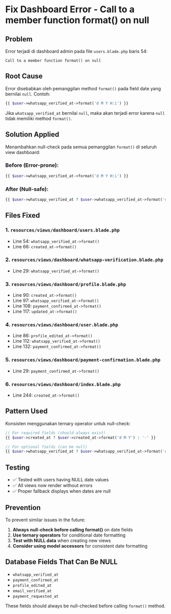 # Fix Dashboard Error - Call to a member function format() on null

## Problem
Error terjadi di dashboard admin pada file `users.blade.php` baris 54:
```
Call to a member function format() on null
```

## Root Cause
Error disebabkan oleh pemanggilan method `format()` pada field date yang bernilai `null`. Contoh:
```php
{{ $user->whatsapp_verified_at->format('d M Y H:i') }}
```

Jika `whatsapp_verified_at` bernilai `null`, maka akan terjadi error karena `null` tidak memiliki method `format()`.

## Solution Applied
Menambahkan null-check pada semua pemanggilan `format()` di seluruh view dashboard:

### Before (Error-prone):
```php
{{ $user->whatsapp_verified_at->format('d M Y H:i') }}
```

### After (Null-safe):
```php
{{ $user->whatsapp_verified_at ? $user->whatsapp_verified_at->format('d M Y H:i') : '' }}
```

## Files Fixed

### 1. `resources/views/dashboard/users.blade.php`
- Line 54: `whatsapp_verified_at->format()`
- Line 66: `created_at->format()`

### 2. `resources/views/dashboard/whatsapp-verification.blade.php`
- Line 29: `whatsapp_verified_at->format()`

### 3. `resources/views/dashboard/profile.blade.php`
- Line 90: `created_at->format()`
- Line 97: `whatsapp_verified_at->format()`
- Line 108: `payment_confirmed_at->format()`
- Line 117: `updated_at->format()`

### 4. `resources/views/dashboard/user.blade.php`
- Line 86: `profile_edited_at->format()`
- Line 112: `whatsapp_verified_at->format()`
- Line 132: `payment_confirmed_at->format()`

### 5. `resources/views/dashboard/payment-confirmation.blade.php`
- Line 29: `payment_confirmed_at->format()`

### 6. `resources/views/dashboard/index.blade.php`
- Line 244: `created_at->format()`

## Pattern Used
Konsisten menggunakan ternary operator untuk null-check:

```php
// For required fields (should always exist)
{{ $user->created_at ? $user->created_at->format('d M Y') : '-' }}

// For optional fields (can be null)
{{ $user->whatsapp_verified_at ? $user->whatsapp_verified_at->format('d M Y H:i') : '' }}
```

## Testing
- ✅ Tested with users having NULL date values
- ✅ All views now render without errors
- ✅ Proper fallback displays when dates are null

## Prevention
To prevent similar issues in the future:

1. **Always null-check before calling format()** on date fields
2. **Use ternary operators** for conditional date formatting
3. **Test with NULL data** when creating new views
4. **Consider using model accessors** for consistent date formatting

## Database Fields That Can Be NULL
- `whatsapp_verified_at`
- `payment_confirmed_at`
- `profile_edited_at`
- `email_verified_at`
- `payment_requested_at`

These fields should always be null-checked before calling `format()` method.
